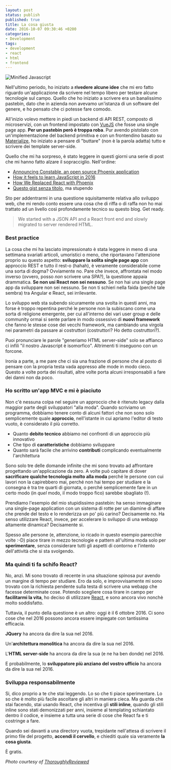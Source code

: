 ```yaml
---
layout: post
status: publish
published: true
title: La cosa giusta
date: 2016-10-07 09:30:46 +0200
categories:
- Development
tags:
- development
- react
- html
- frontend
---
```


![Minified Javascript](https://c2.staticflickr.com/6/5017/29333109874_720a986515_b.jpg)

Nell'ultimo periodo, ho iniziato a **rivedere alcune idee** che mi ero fatto riguardo un'applicazione da scrivere nel tempo libero per testare alcune tecnologie sul campo. Quello che ho iniziato a scrivere era un banalissimo pastebin, dato che in azienda non avevamo un'istanza di un software del genere, e ho pensato che ci potesse fare comodo.

All'inizio volevo mettere in piedi un backend di API REST, composto di microservizi, con un frontend impostato con [VueJS](https://vuejs.org/) che fosse una single page app. **Per un pastebin però è troppa roba**. Pur avendo pistolato con un'implementazione del backend primitiva e con un frontendino basato su [Materialize](http://materializecss.com/), ho iniziato a pensare di "buttare" (non è la parola adatta) tutto e scrivere dei template server-side.

Quello che mi ha sorpreso, è stato leggere in questi giorni una serie di post che mi hanno fatto alzare il sopracciglio. Nell'ordine:

- [Announcing Constable, an open source Phoenix application](https://robots.thoughtbot.com/announcing-constable-our-first-open-source-phoenix-application)
- [How it feels to learn JavaScript in 2016](https://hackernoon.com/how-it-feels-to-learn-javascript-in-2016-d3a717dd577f#.uuqjgprol)
- [How We Replaced React with Phoenix](https://robots.thoughtbot.com/how-we-replaced-react-with-phoenix)
- [Questo gist senza titolo](https://gist.github.com/threepointone/c382856fd2e2c325f8d230e85d85499b), ma stupendo

Sto per addentrarmi in una questione squisitamente relativa allo sviluppo web, che mi rendo conto essere una cosa che di riffa o di raffa non ho mai trattato ad un livello così profondamente tecnico su questo blog. Get ready.

> We started with a JSON API and a React front end and slowly migrated to server rendered HTML.

### Best practice
La cosa che mi ha lasciato impressionato è stata leggere in meno di una settimana svariati articoli, umoristici o meno, che riportavano l'attenzione proprio su questo aspetto: **sviluppare la solita single page app** con approccio REST e tutto il rest-o (hahah), è veramente considerabile come una sorta di dogma? Ovviamente no. Pare che invece, affrontata nel modo inverso (ovvero, posso _non_ scrivere una SPA?), la questione appaia drammatica. **Se non usi React non sei nessuno**. Se non hai una single page app da sviluppare non sei nessuno. Se non ti schieri nella faida (perché tale sembra) tra Angular e React, sei irrilevante.

Lo sviluppo web sta subendo sicuramente una svolta in questi anni, ma forse è troppo repentina perché le persone non la subiscano come una sorta di religione emergente, per cui all'interno dei vari user group e delle community ormai si sente parlare in modo ossessivo di **nuovi framework** che fanno le stesse cose dei vecchi framework, ma cambiando una virgola nei parametri da passare ai costruttori (costruttori? Ho detto costruttori?).

Puoi pronunciare le parole "generiamo HTML server-side" solo se affianco ci infili "il nostro Javascript è isomorfico". Altrimenti ti inseguono con un forcone.

Ironia a parte, a me pare che ci sia una frazione di persone che al posto di pensare con la propria testa vada appresso alle mode in modo cieco. Questo a volte porta dei risultati, altre volte porta alcuni irresponsabili a fare dei danni non da poco.

### Ho scritto un'app MVC e mi è piaciuto
Non c'è nessuna colpa nel seguire un approccio che è ritenuto legacy dalla maggior parte degli sviluppatori "alla moda". Quando scriviamo un programma, dobbiamo tenere conto di alcuni fattori che non sono solo semplicemente quale **approccio**, nell'istante in cui apriamo l'editor di testo vuoto, è considerato il più corretto.

- Quanto **debito tecnico** abbiamo nei confronti di un approccio più innovativo
- Che tipo di **caratteristiche** dobbiamo sviluppare
- Quanto sarà facile che arrivino **contributi** complicando eventualmente l'architettura

Sono solo tre delle domande infinite che mi sono trovato ad affrontare progettando un'applicazione da zero. A volte può capitare di dover **sacrificare qualche tecnologia molto alla moda** perché le persone con cui lavori non la capirebbero mai, perché non hai tempo per studiare e la consegna è tra tre quarti di giornata, o perché semplicemente fare in un certo modo (in _quel_ modo, il modo troppo fico) sarebbe sbagliato (!).

Prendiamo l'esempio del mio stupidissimo pastebin: ha senso immaginare una single-page application con un sistema di rotte per un diamine di affare che prende del testo e lo renderizza un po' più carino? Decisamente no. Ha senso utilizzare React, invece, per accelerare lo sviluppo di una webapp altamente dinamica? Decisamente si.

Spesso alle persone (e, attenzione, io ricado in questo esempio parecchie volte :-D) piace tirare in mezzo tecnologie e pattern all'ultima moda solo per **sperimentare**, senza considerare tutti gli aspetti di contorno e l'intento dell'attività che si sta svolgendo.

### Ma quindi ti fa schifo React?
No, anzi. Mi sono trovato di recente in una situazione spinosa pur avendo un margine di tempo per studiare. Ero da solo, e improvvisamente mi sono trovato con la richiesta pendente sulla testa di scrivere una webapp che facesse determinate cose. Potendo scegliere cosa tirare in campo per **facilitarmi la vita**, ho deciso di utilizzare [React](https://facebook.github.io/react/), e sono ancora vivo nonchè molto soddisfatto.

Tuttavia, il punto della questione è un altro: oggi è il 6 ottobre 2016. Ci sono cose che nel 2016 possono ancora essere impiegate con tantissima efficacia.

**JQuery** ha ancora da dire la sua nel 2016.

Un'**architettura monolitica** ha ancora da dire la sua nel 2016.

L'**HTML server-side** ha ancora da dire la sua (e ne ha ben donde) nel 2016.

E probabilmente, lo **sviluppatore più anziano del vostro ufficio** ha ancora da dire la sua nel 2016.

### Sviluppa responsabilmente
Si, dico proprio a te che stai leggendo. Lo so che ti piace sperimentare. Lo so che è molto più facile ascoltare gli altri in maniera cieca. Ma guarda che stai facendo, stai usando React, che incentiva gli **stili inline**, quando gli stili inline sono stati demonizzati per anni, insieme al templating schiantato dentro il codice, e insieme a tutta una serie di cose che React fa e ti costringe a fare.

Quando sei davanti a una directory vuota, trepidante nell'attesa di scrivere il primo file del progetto, **accendi il cervello**, e chiediti quale sia veramente **la cosa giusta**.

È gratis.

_Photo courtesy of [ThoroughlyReviewed](https://www.flickr.com/photos/143842337@N03/29333109874)_
